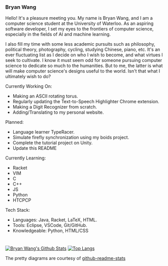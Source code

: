 ### Bryan Wang

Hello! It's a pleasure meeting you. My name is Bryan Wang, and I am a computer science student at the University of Waterloo. As an aspiring software developer, I set my eyes to the frontiers of computer science, especially in the fields of AI and machine learning.

I also fill my time with some less academic pursuits such as philosophy, political theory, photography, cycling, studying Chinese, piano, etc. It's an ever fluctuating list as I decide on who I wish to become, and what virtues I seek to cultivate. I know it must seem odd for someone pursuing computer science to dedicate so much to the humanities. But to me, the latter is what will make computer science's designs useful to the world. Isn't that what I ultimately wish to do?

Currently Working On:
* Making an ASCII rotating torus. 
* Regularly updating the Text-to-Speech Highlighter Chrome extension.
* Making a Digit Recognizer from scratch.
* Adding/Translating to my personal website.

Planned:
* Language learner TypeRacer.
* Simulate firefly synchronization using my boids project.
* Complete the tutorial project on Unity.
* Update this README

Currently Learning:
* Racket
* VIM
* C
* C++
* JS
* Python
* HTCPCP

Tech Stack:
* Languages: Java, Racket, LaTeX, HTML.
* Tools: Eclipse, VSCode, Git/GitHub.
* Knowledgeable: Python, HTML/CSS

#

[![Bryan Wang's Github Stats](https://github-readme-stats.vercel.app/api?username=CanadianCrafter&count_private=true&show_icons=true&theme=radical)](https://github.com/anuraghazra/github-readme-stats)
[![Top Langs](https://github-readme-stats.vercel.app/api/top-langs/?username=CanadianCrafter&layout=compact&theme=radical&exclude_repo=TOHacks-Smile)](https://github.com/anuraghazra/github-readme-stats)

The pretty diagrams are courtesy of <a href="https://github.com/anuraghazra/github-readme-stats">github-readme-stats</a>
